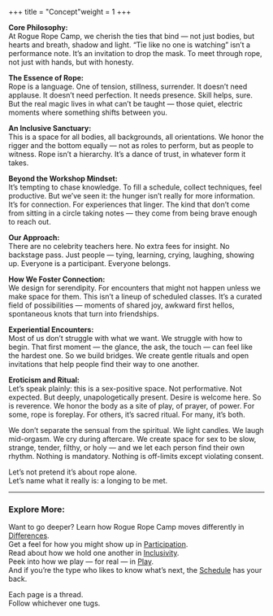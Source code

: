 +++
title = "Concept"weight = 1
+++

**Core Philosophy:**  
At Rogue Rope Camp, we cherish the ties that bind — not just bodies, but hearts and breath, shadow and light. “Tie like no one is watching” isn’t a performance note. It’s an invitation to drop the mask. To meet through rope, not just with hands, but with honesty.

**The Essence of Rope:**  
Rope is a language. One of tension, stillness, surrender. It doesn’t need applause. It doesn’t need perfection. It needs presence. Skill helps, sure. But the real magic lives in what can’t be taught — those quiet, electric moments where something shifts between you.

**An Inclusive Sanctuary:**  
This is a space for all bodies, all backgrounds, all orientations. We honor the rigger and the bottom equally — not as roles to perform, but as people to witness. Rope isn’t a hierarchy. It’s a dance of trust, in whatever form it takes.

**Beyond the Workshop Mindset:**  
It’s tempting to chase knowledge. To fill a schedule, collect techniques, feel productive. But we’ve seen it: the hunger isn’t really for more information. It’s for connection. For experiences that linger. The kind that don’t come from sitting in a circle taking notes — they come from being brave enough to reach out.

**Our Approach:**  
There are no celebrity teachers here. No extra fees for insight. No backstage pass. Just people — tying, learning, crying, laughing, showing up. Everyone is a participant. Everyone belongs.

**How We Foster Connection:**  
We design for serendipity. For encounters that might not happen unless we make space for them. This isn’t a lineup of scheduled classes. It’s a curated field of possibilities — moments of shared joy, awkward first hellos, spontaneous knots that turn into friendships.

**Experiential Encounters:**  
Most of us don’t struggle with what we want. We struggle with how to begin. That first moment — the glance, the ask, the touch — can feel like the hardest one. So we build bridges. We create gentle rituals and open invitations that help people find their way to one another.

**Eroticism and Ritual:**  
Let’s speak plainly: this is a sex-positive space. Not performative. Not expected. But deeply, unapologetically present. Desire is welcome here. So is reverence. We honor the body as a site of play, of prayer, of power. For some, rope is foreplay. For others, it’s sacred ritual. For many, it’s both.

We don’t separate the sensual from the spiritual. We light candles. We laugh mid-orgasm. We cry during aftercare. We create space for sex to be slow, strange, tender, filthy, or holy — and we let each person find their own rhythm. Nothing is mandatory. Nothing is off-limits except violating consent.

Let’s not pretend it’s about rope alone.  
Let’s name what it really is: a longing to be met.

---

### Explore More:

Want to go deeper? Learn how Rogue Rope Camp moves differently in [Differences](/concept/differences).  
Get a feel for how you might show up in [Participation](/concept/participation).  
Read about how we hold one another in [Inclusivity](/concept/inclusivity).  
Peek into how we play — for real — in [Play](/concept/play).  
And if you’re the type who likes to know what’s next, the [Schedule](/concept/schedule) has your back.

Each page is a thread.  
Follow whichever one tugs.

